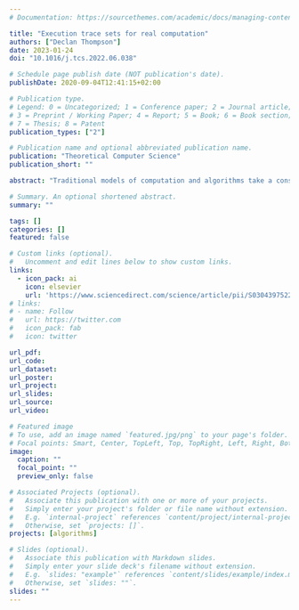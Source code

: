 ```yaml
---
# Documentation: https://sourcethemes.com/academic/docs/managing-content/

title: "Execution trace sets for real computation"
authors: ["Declan Thompson"]
date: 2023-01-24
doi: "10.1016/j.tcs.2022.06.038"

# Schedule page publish date (NOT publication's date).
publishDate: 2020-09-04T12:41:15+02:00

# Publication type.
# Legend: 0 = Uncategorized; 1 = Conference paper; 2 = Journal article;
# 3 = Preprint / Working Paper; 4 = Report; 5 = Book; 6 = Book section;
# 7 = Thesis; 8 = Patent
publication_types: ["2"]

# Publication name and optional abbreviated publication name.
publication: "Theoretical Computer Science"
publication_short: ""

abstract: "Traditional models of computation and algorithms take a constructive approach, essentially considering a transition function over a given state space. Yet algorithms may also be considered in terms of the observed behaviour they generate. This paper marries these perspectives with a domain-independent, trace based account of computational and algorithmic processes. We focus on the model of real computation due to Blum, Shub and Smale [3] and provide a precise characterisation of the execution trace sets generated by their machines."

# Summary. An optional shortened abstract.
summary: ""

tags: []
categories: []
featured: false

# Custom links (optional).
#   Uncomment and edit lines below to show custom links.
links:
  - icon_pack: ai
    icon: elsevier
    url: 'https://www.sciencedirect.com/science/article/pii/S0304397522004121'
# links:
# - name: Follow
#   url: https://twitter.com
#   icon_pack: fab
#   icon: twitter

url_pdf:
url_code:
url_dataset:
url_poster:
url_project:
url_slides:
url_source:
url_video:

# Featured image
# To use, add an image named `featured.jpg/png` to your page's folder.
# Focal points: Smart, Center, TopLeft, Top, TopRight, Left, Right, BottomLeft, Bottom, BottomRight.
image:
  caption: ""
  focal_point: ""
  preview_only: false

# Associated Projects (optional).
#   Associate this publication with one or more of your projects.
#   Simply enter your project's folder or file name without extension.
#   E.g. `internal-project` references `content/project/internal-project/index.md`.
#   Otherwise, set `projects: []`.
projects: [algorithms]

# Slides (optional).
#   Associate this publication with Markdown slides.
#   Simply enter your slide deck's filename without extension.
#   E.g. `slides: "example"` references `content/slides/example/index.md`.
#   Otherwise, set `slides: ""`.
slides: ""
---
```


